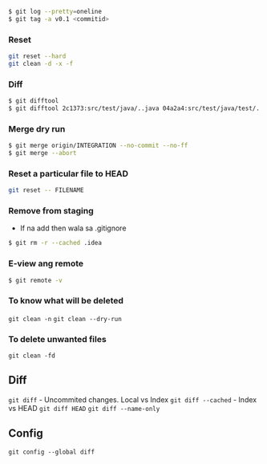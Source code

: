  ```bash
 $ git log --pretty=oneline
 $ git tag -a v0.1 <commitid>
 ```

### Reset
 ```bash
git reset --hard
git clean -d -x -f
```

### Diff

```bash
$ git difftool
$ git difftool 2c1373:src/test/java/..java 04a2a4:src/test/java/test/...java
```

### Merge dry run

```bash
$ git merge origin/INTEGRATION --no-commit --no-ff
$ git merge --abort
```

### Reset a particular file to HEAD

```bash
git reset -- FILENAME
```

### Remove from staging
- If na add then wala sa .gitignore
````bash
$ git rm -r --cached .idea
````

### E-view ang remote

````bash
$ git remote -v
````
### To know what will be deleted

`git clean -n`
`git clean --dry-run`

### To delete unwanted files
`git clean -fd`

## Diff

`git diff` - Uncommited changes. Local vs Index
`git diff --cached` - Index vs HEAD
`git diff HEAD`
`git diff --name-only`

## Config
`git config --global diff`
